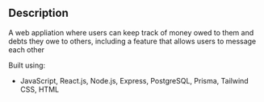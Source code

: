 ## Description
A web appliation where users can keep track of money owed to them and debts they owe to others, including a feature that allows users to message each other

Built using:
* JavaScript, React.js, Node.js, Express, PostgreSQL, Prisma, Tailwind CSS, HTML

